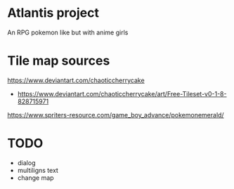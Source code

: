 # Atlantis project
An RPG pokemon like but with anime girls 

# Tile map sources
https://www.deviantart.com/chaoticcherrycake
- https://www.deviantart.com/chaoticcherrycake/art/Free-Tileset-v0-1-8-828715971

https://www.spriters-resource.com/game_boy_advance/pokemonemerald/

# TODO
- dialog
- multiligns text 
- change map
